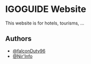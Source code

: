 
# IGOGUIDE Website
This website is for hotels, tourisms, ...



## Authors

- [@falconDuty96](https://www.github.com/falconDuty96)
- [@Nir'Info](https://nir-info.mg)

